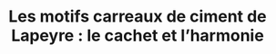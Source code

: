 ---
  template: 0
  type: "0"
  titre: "Les motifs carreaux de ciment de Lapeyre : le cachet et l’harmonie"
  titreMEA: "Les motifs carreaux de ciment de Lapeyre : le cachet et l’harmonie"
  surTitre: "Focus sur les carreaux de ciments, by Laurence Garrisson"
  tempsLecture: "2 min"
  libelleType: "Article"
  url: "/c/magazine/inspirations-tendances/les-motifs-carreaux-de-ciment-de-lapeyre-le-cachet-et-l-harmonie"
  thematiques: "Astuces et bricolage"
  piecesHabitation: "Cuisine,Salle de bain"
  produits: "Carrelage"
  sujets: ""
  tags: "sols,decorer,credence,murs,carrelage,tendance,invite"
  visuelMea: 
    url: "/img/contrib/2bdd4da300210278/grid_motifCARRcimentlapeyrecachetharmonie_castel.jpg"
    alt: "grid_motifCARRcimentlapeyrecachetharmonie_castel"
  visuelDesktop: 
    url: "/img/contrib/2bdd4da30021026f/desktop_motifCARcimentlapeyrecachetharmonie_castel.jpg"
    alt: "desktop_motifCARcimentlapeyrecachetharmonie_castel"
  visuelMobile: 
    url: "/img/contrib/2bdd4da300210281/mobile_motifCARRcimentlapeyrecachetharmonie_castel.jpg"
    alt: "mobile_motifCARRcimentlapeyrecachetharmonie_castel"
  title: "Les motifs carreaux de ciment de Lapeyre : le cachet et l’harmonie"
  permalink: "articles//c/magazine/inspirations-tendances/les-motifs-carreaux-de-ciment-de-lapeyre-le-cachet-et-l-harmonie"
  layout: "post"
  lang: "fr-fr"
---